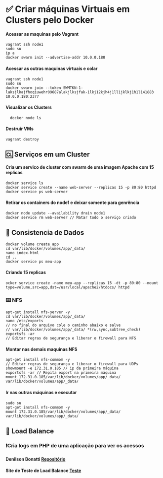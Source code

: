 #  ✅ Criar máquinas Virtuais em Clusters pelo Docker
#### Acessar as maquinas pelo Vagrant
    vagrant ssh node1
    sudo su
    ip a
    docker swarm init --advertise-addr 10.0.0.180
#### Acessar as outras maquinas virtuais e colar
    vagrant ssh node1
    sudo su
    docker swarm join --token SWMTKN-1-laksjlkajfhoqiuwehr09687alakjlksjfak-1lkj12kjh4j1ll1jklkj1h1l141883 10.0.0.180:2377
#### Visualizar os Clusters
      docker node ls
#### Destruir VMs
    vagrant destroy
## 🆑 Serviços em um Cluster
#### Cria um servico de cluster com swarm de uma imagem Apache com 15 replicas
    docker service ls
    docker service create --name web-server --replicas 15 -p 80:80 httpd
    docker service ps web-server
#### Retirar os containers do node1 e deixar somente para genrência
    docker node update --availability drain node1
    docker service rm web-server // Matar todo o serviço criado
## 🔴 Consistencia de Dados
    docker volume create app
    cd var/lib/docker/volumes/app/_data/
    nano index.html
    cd ..
    docker service ps meu-app
#### Criando 15 replicas
    ocker service create -name meu-app --replicas 15 -dt -p 80:80 --mount type=volume,src=app,dst=/usr/local/apache2/htdocs/ httpd
### ⌨️ NFS
    apt-get install nfs-server -y
    cd var/lib/docker/volumes/app/_data/
    nano /etc/exports
    // no final do arquivo cole o caminho abaixo e salve
    // var/lib/docker/volumes/app/_data/ *(rw,sync,subtree_check)
    exportsfs -ar
    // Editar regras de segurança e liberar o firewall para NFS
#### Montar nas demais maquinas NFS
    apt-get install nfs-commom -y
    // Editar regras de segurança e liberar o firewall para UDPs
    showmount -e 172.31.0.185 // ip da primeira máquina
    exportsfs -ar // Repita export na primeira máquina
    mount 172.31.0.185/var/lib/docker/volumes/app/_data/ var/lib/docker/volumes/app/_data/
#### Ir nas outras máquinas e executar
    sudo su
    apt-get install nfs-commom -y
    mount 172.31.0.185/var/lib/docker/volumes/app/_data/ var/lib/docker/volumes/app/_data/
## 🔘 Load Balance
### ❗️Cria logs em PHP de uma aplicação para ver os acessos
#### Denilson Bonatti [Repositório](https://github.com/denilsonbonatti/docker-app-cluster)
#### Site de Teste de Load Balance [Teste](https://loader.io/)

